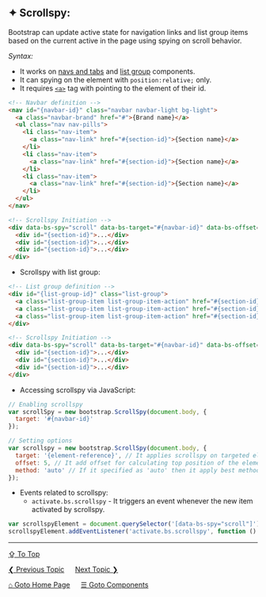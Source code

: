 ## &#10022; Scrollspy:
Bootstrap can update active state for navigation links and list group items based on the current active in the page using spying on scroll behavior.

*Syntax:*
  - It works on [navs and tabs](./components.navs-and-tabs.md) and [list group](./components.list-group.md) components.
  - It can spying on the element with `position:relative;` only.
  - It requires [`<a>`](https://github.com/ag-sanjjeev/HTML-Notes/blob/master/tags/a-tag.md) tag with pointing to the element of their id.

```html
<!-- Navbar definition -->
<nav id="{navbar-id}" class="navbar navbar-light bg-light">
  <a class="navbar-brand" href="#">{Brand name}</a>
  <ul class="nav nav-pills">
    <li class="nav-item">
      <a class="nav-link" href="#{section-id}">{Section name}</a>
    </li>
    <li class="nav-item">
      <a class="nav-link" href="#{section-id}">{Section name}</a>
    </li>
    <li class="nav-item">
      <a class="nav-link" href="#{section-id}">{Section name}</a>
    </li>
  </ul>
</nav>

<!-- Scrollspy Initiation -->
<div data-bs-spy="scroll" data-bs-target="#{navbar-id}" data-bs-offset="0">
  <div id="{section-id}">...</div>
  <div id="{section-id}">...</div>
  <div id="{section-id}">...</div>
</div>
```

- Scrollspy with list group:

```html
<!-- List group definition -->
<div id="{list-group-id}" class="list-group">
  <a class="list-group-item list-group-item-action" href="#{section-id}">{Section name}</a>
  <a class="list-group-item list-group-item-action" href="#{section-id}">{Section name}</a>
  <a class="list-group-item list-group-item-action" href="#{section-id}">{Section name}</a>
</div>

<!-- Scrollspy Initiation -->
<div data-bs-spy="scroll" data-bs-target="#{navbar-id}" data-bs-offset="0">
  <div id="{section-id}">...</div>
  <div id="{section-id}">...</div>
  <div id="{section-id}">...</div>
</div>
```

- Accessing scrollspy via JavaScript:
```javascript
// Enabling scrollspy
var scrollSpy = new bootstrap.ScrollSpy(document.body, {
  target: '#{navbar-id}'
});

// Setting options
var scrollspy = new bootstrap.ScrollSpy(document.body, {
  target: '{element-reference}', // It applies scrollspy on targeted element and accepts string, DOM reference or jQuery object.
  offset: 5, // It add offset for calculating top position of the element when scroll.
  method: 'auto' // If it specified as 'auto' then it apply best method to get position of the element. or it is 'offset' then it will uses  Element.getBoundingClientRect() method for calculating position or it is 'position' then it will uses HTMLElement.offsetTop and HTMLElement.offsetLeft properties to get position of the element.
});
```

- Events related to scrollspy:
  - `activate.bs.scrollspy` - It triggers an event whenever the new item activated by scrollspy.
  
```javascript
var scrollspyElement = document.querySelector('[data-bs-spy="scroll"]');
scrollspyElement.addEventListener('activate.bs.scrollspy', function () { ... });
```

---
[&#8682; To Top](#-scrollspy)

[&#10094; Previous Topic](./components.progress-bars.md) &emsp; [Next Topic &#10095;](./components.spinners.md)

[&#8962; Goto Home Page](../../README.md) &emsp; [&#9776; Goto Components](./components.md)